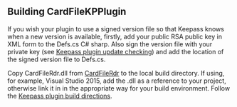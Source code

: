 ## Building CardFileKPPlugin

If you wish your plugin to use a signed version file so that Keepass knows when a new version is available, firstly, add your public RSA public key in XML form to the Defs.cs C# sharp.  Also sign the version file with your private key (see [Keepass plugin update checking](http://keepass.info/help/v2_dev/plg_index.html#upd)) and add the location of the signed version file to Defs.cs.

Copy CardFileRdr.dll from [CardFileRdr](http://github.com/antboy/CardFileRdr) to the local build directory.  If using, for example, Visual Studio 2015, add the .dll as a reference to your project, otherwise link it in in the appropriate way for your build environment.  Follow the [Keepass plugin build directions](http://keepass.info/help/v2_dev/plg_index.html#plgx).
